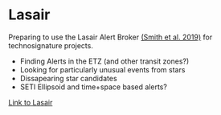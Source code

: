 # Lasair

Preparing to use the Lasair Alert Broker [(Smith et al. 2019)](https://ui.adsabs.harvard.edu/abs/2019RNAAS...3...26S/abstract) for technosignature projects.

- Finding Alerts in the ETZ (and other transit zones?)
- Looking for particularly unusual events from stars
- Dissapearing star candidates
- SETI Ellipsoid and time+space based alerts?

[Link to Lasair](https://lasair-ztf.lsst.ac.uk/)